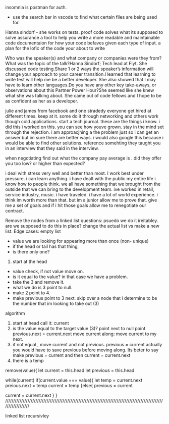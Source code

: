 insomnia is postman for auth.
- use the search bar in vscode to find what certain files are being used for.

Hanna sindorf - she works on tests. 
proof code solves what its supposed to solve
assurance
a tool to help you write a more readable and maintainable code
documentaion for how your code befaves given each type of input. 
 a plan for the lofic of the code your about to write

 Who was the speaker(s) and what company or companies were they from?  What was the topic of the talk?Hanna Sindorf; Tech lead at Flyt. She discussed code testing.Share 1 or 2 ways the speaker’s information will change your approach to your career transition.I learned that learning to write test will help me be a better developer. She also showed that I may have to learn other languages.Do you have any other key take-aways, or observations about this Partner Power Hour?She seemed like she knew what she was talking about. She came out of code fellows and I hope to be as confident as her as a developer.



 julie and james from facebook and one stradedy
 everyone get hired at different times.
 keep at it. some do it through networking and others work though cold applications.
 start a tech journal. these are the things i know. i did this i worked on this. you can see how youve grown.
 stay in the mind set through the rejection. i am approacjhing a the problem just so i can get an answer but im sure there are better ways. i would also google this because i would be able to find other solutions.
reference somehting they taught you in an interview that they said in the interview.


when negotiating find out what the company pay average is . did they offer you too low? or higher than expected?

i deal with stress very well and better than most. I work best under pressure. i can learn anything.
i have dealt with the public my entire life i know how to people think. we all have something that we brought from the outside that we can bring to the development team. ive worked in retail, service industry, music. i have traveled. i have a lot of world experience.
 i think im worth more than that. but im a junior allow me to prove that. give me a set of goals and if i hit those goals allow me to renegotiate our contract.


 Remove the nodes from a linked list questions:
 psuedo
we do it ireitabley.
are we supposed to do this in place? change the actual list vs make a new list.
Edge cases: empty list
- value we are looking for appearing more than once (non- unique)
- if the head or tail has that thing,  
- is there only one?
1. start at the head
- value check, if not value move on.
- is it equal to the value? in that case we have a problem.
- take the 3 and remove it.
- what we do is  3 point to null.
- make 2 point to 4.
- make previous point to 3 next. skip over a node that i determine to be the number that im looking to take out (3)

algorithm
1. start at head call it: current
2. is the value equal to the target value (3)?
point next to null
point previous.next = current.next
move current along: move current to my next.
3. if not equal , move current and not previous.
previous = current
actually you would have to save previous before moving along.
Its beter to say make previous = current and then current = current.next
4. there is a temp 


remove(value){
    let current = this.head
    let previous = this.head

while(current)
if(current.value === value){
    let temp = current.next
    preious.next = temp
    current = temp
 }else{
      previous = current

current = current.next
 }
}
//////////////////////////////////////////////////////////////////////////////////////////////////////////////////

linked list recursivley
